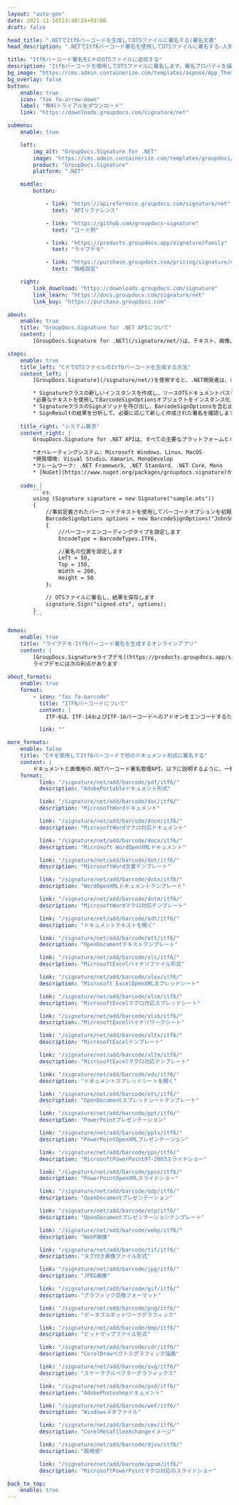 ```yaml
---
layout: "auto-gen"
date: 2021-11-10T13:40:24+03:00
draft: false

head_title: ".NETでItf6バーコードを生成してOTSファイルに署名する|署名文書"
head_description: ".NETでItf6バーコード署名を使用してOTSファイルに署名する-人気のあるビジネスドキュメントや画像ファイル形式にバーコードを追加します."

title: "Itf6バーコード署名をC＃のOTSファイルに追加する"
description: "Itf6バーコードを使用してOTSファイルに署名します。署名プロパティを操作し、ニーズに合ったドキュメント内で高度な署名オプションを設定します."
bg_image: "https://cms.admin.containerize.com/templates/aspose/App_Themes/V3/images/bg/header1.png"
bg_overlay: false
button:
    enable: true
    icon: "fas fa-arrow-down"
    label: "無料トライアルをダウンロード"
    link: "https://downloads.groupdocs.com/signature/net"

submenu:
    enable: true

    left:
        img_alt: "GroupDocs.Signature for .NET"
        image: "https://cms.admin.containerize.com/templates/groupdocs/images/product-logos/90x90-noborder/groupdocs-signature-net.png"
        product: "GroupDocs.Signature"
        platform: ".NET"

    middle:
        button:

            - link: "https://apireference.groupdocs.com/signature/net"
              text: "APIリファレンス"

            - link: "https://github.com/groupdocs-signature"
              text: "コード例"

            - link: "https://products.groupdocs.app/signature/family"
              text: "ライブデモ"

            - link: "https://purchase.groupdocs.com/pricing/signature/net"
              text: "価格設定"

    right:
        link_download: "https://downloads.groupdocs.com/signature"
        link_learn: "https://docs.groupdocs.com/signature/net"
        link_buy: "https://purchase.groupdocs.com"

about:
    enable: true
    title: "GroupDocs.Signature for .NET APIについて"
    content: |
        [GroupDocs.Signature for .NET](/signature/net/)は、テキスト、画像、バーコード、スタンプ、フォームフィールド、QRコード、メタデータなどのさまざまな署名タイプを使用してデジタルドキュメントに電子署名するネイティブ.NETAPIです。ユーザーは、PDF、Microsoft Word、Excelワークシート、PowerPointプレゼンテーション、Adobe Photoshop、メタファイル、および画像ファイル形式内のデジタル署名を追加、編集、検証、削除、および検索でき、必要に応じて署名プロパティをカスタマイズするための追加サポートがあります。

steps:
    enable: true
    title_left: "C＃でOTSファイルのItf6バーコードを生成する方法"
    content_left: |
        [GroupDocs.Signature](/signature/net/)を使用すると、.NET開発者は、いくつかの簡単な手順を実行することで、アプリケーション内のOTSファイルにItf6バーコードを簡単に追加できます。

        * Signatureクラスの新しいインスタンスを作成し、ソースOTSドキュメントパスをコンストラクターパラメーターとして渡します。
        *必要なテキストを使用してBarcodeSignOptionsオブジェクトをインスタンス化し、EncodeTypeプロパティをITF6に設定します。
        * SignatureクラスのSignメソッドを呼び出し、BarcodeSignOptionsを含む出力OTSファイル名を渡します。
        * SignResultの結果を分析して、必要に応じて新しく作成された署名を確認します。
        
    title_right: "システム要求"
    content_right: |
        GroupDocs.Signature for .NET APIは、すべての主要なプラットフォームとオペレーティングシステムでサポートされています。以下のコードを実行する前に、システムに次の前提条件がインストールされていることを確認してください。

        *オペレーティングシステム: Microsoft Windows、Linux、MacOS
        *開発環境: Visual Studio、Xamarin、MonoDevelop
        *フレームワーク: .NET Framework、.NET Standard、.NET Core、Mono
        * [NuGet](https://www.nuget.org/packages/groupdocs.signature)からGroupDocs.Signaturefor.NETの最新バージョンをダウンロードします
        
    code: |
        ```cs
        using (Signature signature = new Signature("sample.ots"))
        {
            //事前定義されたバーコードテキストを使用してバーコードオプションを初期化します
            BarcodeSignOptions options = new BarcodeSignOptions("JohnSmith")
            {
                //バーコードエンコーディングタイプを設定します
                EncodeType = BarcodeTypes.ITF6,

                //署名の位置を設定します
                Left = 50,
                Top = 150,
                Width = 200,
                Height = 50
            };

            // OTSファイルに署名し、結果を保存します 
            signature.Sign("signed.ots", options);
        }
        ```
        
demos:
    enable: true
    title: "ライブデモ-Itf6バーコード署名を生成するオンラインアプリ"
    content: |
        [GroupDocs.Signatureライブデモ](https://products.groupdocs.app/signature/family)サイトにアクセスして、今すぐItf6バーコードをOTSファイルに追加してください。  
        ライブデモには次の利点があります
        
about_formats:
    enable: true
    format:
        - icon: "fas fa-barcode"
          title: "ITF6バーコードについて"
          content: |
            ITF-6は、ITF-14およびITF-16バーコードへのアドオンをエンコードするためのInterleaved 2 of 5（ITF）バーコードの実装です。もともとは物流センターのJIS仕様の一部として開発されました。 ITF-14の代わりに、ISO委員会によって標準化されていませんでしたが、アイテムの数量やコンテナの重量などの追加データをグローバルトレードアイテム番号にエンコードするために広く使用されています。

          link: ""

more_formats:
    enable: false
    title: "C＃を使用してItf6バーコードで他のドキュメント形式に署名する"
    content: |
        ドキュメントと画像用の.NETバーコード署名管理API。以下に説明するように、一般的なファイル形式のいくつかにバーコード署名を追加します。
    format: 
          link: "/signature/net/add/barcode/pdf/itf6/"
          description: "AdobePortableドキュメント形式"

          link: "/signature/net/add/barcode/doc/itf6/"
          description: "MicrosoftWordドキュメント"

          link: "/signature/net/add/barcode/docm/itf6/"
          description: "MicrosoftWordマクロ対応ドキュメント"

          link: "/signature/net/add/barcode/docx/itf6/"
          description: "Microsoft WordOpenXMLドキュメント"

          link: "/signature/net/add/barcode/dot/itf6/"
          description: "MicrosoftWord文書テンプレート"

          link: "/signature/net/add/barcode/dotx/itf6/"
          description: "WordOpenXMLドキュメントテンプレート"

          link: "/signature/net/add/barcode/dotm/itf6/"
          description: "MicrosoftWordマクロ対応テンプレート"       

          link: "/signature/net/add/barcode/odt/itf6/"
          description: "ドキュメントテキストを開く"

          link: "/signature/net/add/barcode/ott/itf6/"
          description: "OpenDocumentテキストテンプレート"

          link: "/signature/net/add/barcode/xls/itf6/"
          description: "MicrosoftExcelバイナリファイル形式"

          link: "/signature/net/add/barcode/xlsx/itf6/"
          description: "Microsoft ExcelOpenXMLスプレッドシート"

          link: "/signature/net/add/barcode/xlsm/itf6/"
          description: "MicrosoftExcelマクロ対応スプレッドシート"

          link: "/signature/net/add/barcode/xlsb/itf6/"
          description: "MicrosoftExcelバイナリワークシート"

          link: "/signature/net/add/barcode/xltx/itf6/"
          description: "MicrosoftExcelテンプレート"

          link: "/signature/net/add/barcode/xltm/itf6/"
          description: "MicrosoftExcelマクロ対応テンプレート"

          link: "/signature/net/add/barcode/ods/itf6/"
          description: "ドキュメントスプレッドシートを開く"

          link: "/signature/net/add/barcode/ots/itf6/"
          description: "OpenDocumentスプレッドシートテンプレート"

          link: "/signature/net/add/barcode/ppt/itf6/"
          description: "PowerPointプレゼンテーション"

          link: "/signature/net/add/barcode/pptx/itf6/"
          description: "PowerPointOpenXMLプレゼンテーション"

          link: "/signature/net/add/barcode/pps/itf6/"
          description: "MicrosoftPowerPoint97-2003スライドショー"

          link: "/signature/net/add/barcode/ppsx/itf6/"
          description: "PowerPointOpenXMLスライドショー"                              

          link: "/signature/net/add/barcode/odp/itf6/"
          description: "OpenDocumentプレゼンテーション"

          link: "/signature/net/add/barcode/otp/itf6/"
          description: "OpenDocumentプレゼンテーションテンプレート"

          link: "/signature/net/add/barcode/webp/itf6/"
          description: "WebP画像"

          link: "/signature/net/add/barcode/tif/itf6/"
          description: "タグ付き画像ファイル形式"

          link: "/signature/net/add/barcode/jpg/itf6/"
          description: "JPEG画像"

          link: "/signature/net/add/barcode/gif/itf6/"
          description: "グラフィック交換フォーマット"

          link: "/signature/net/add/barcode/png/itf6/"
          description: "ポータブルネットワークグラフィック"

          link: "/signature/net/add/barcode/bmp/itf6/"
          description: "ビットマップファイル形式"

          link: "/signature/net/add/barcode/cdr/itf6/"
          description: "CorelDrawベクトルグラフィック描画"

          link: "/signature/net/add/barcode/svg/itf6/"
          description: "スケーラブルベクターグラフィックス"

          link: "/signature/net/add/barcode/psd/itf6/"
          description: "AdobePhotoshopドキュメント"

          link: "/signature/net/add/barcode/wmf/itf6/"
          description: "Windowsメタファイル"        

          link: "/signature/net/add/barcode/cmx/itf6/"
          description: "CorelMetafileeXchangeイメージ"

          link: "/signature/net/add/barcode/djvu/itf6/"
          description: "既視感"

          link: "/signature/net/add/barcode/ppsm/itf6/"
          description: "MicrosoftPowerPointマクロ対応のスライドショー"

back_to_top:
    enable: true
---
```


